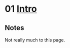 # 01 [Intro](https://beautifulracket.com/stacker/intro.html)

## Notes

Not really much to this page.
